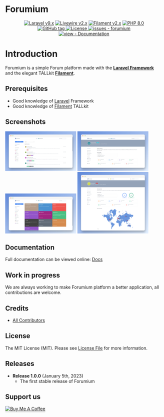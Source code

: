 # Forumium

<p align="center">
    <a href="https://laravel.com"><img alt="Laravel v9.x" src="https://img.shields.io/badge/Laravel-v9.x-FF2D20?style=for-the-badge&logo=laravel"></a>
    <a href="https://laravel-livewire.com"><img alt="Livewire v2.x" src="https://img.shields.io/badge/Livewire-v2.x-FB70A9?style=for-the-badge"></a>
    <a href="https://filamentphp.com/"><img alt="Filament v2.x" src="https://img.shields.io/badge/Filament-v2.x-e9b228?style=for-the-badge"></a>
    <a href="https://php.net"><img alt="PHP 8.0" src="https://img.shields.io/badge/PHP-8.0-777BB4?style=for-the-badge&logo=php"></a>
    <br/>
    <a href="https://github.com/devaslanphp/forumium/releases/">
        <img src="https://img.shields.io/github/tag/devaslanphp/forumium?include_prereleases=&sort=semver&color=blue&style=for-the-badge" alt="GitHub tag">
    </a>
    <a href="#license">
        <img src="https://img.shields.io/badge/License-MIT-blue?style=for-the-badge" alt="License">
    </a>
    <a href="https://github.com/devaslanphp/forumium/issues">
        <img src="https://img.shields.io/github/issues/devaslanphp/forumium?style=for-the-badge" alt="issues - forumium">
    </a>
    <br/>
    <a href="https://devaslanphp.github.io/forumium-docs-docs" title="Go to project documentation">
        <img src="https://img.shields.io/badge/view-Documentation-blue?style=for-the-badge" alt="view - Documentation">
    </a>
</p>

# Introduction

Forumium is a simple Forum platform made with the [**Laravel Framework**](https://laravel.com) and the elegant TALLkit [**Filament**](https://filamentphp.com/).

## Prerequisites

- Good knowledge of [Laravel](https://laravel.com/) Framework
- Good knowledge of [Filament](https://filamentphp.com/) TALLkit 

## Screenshots

<div>
    <img src="github-contents/1.jpg" width="45%"></img> 
    <img src="github-contents/2.jpg" width="45%"></img> 
    <img src="github-contents/3.jpg" width="45%"></img> 
    <img src="github-contents/4.png" width="45%"></img> 
</div>

## Documentation

Full documentation can be viewed online: [Docs](https://devaslanphp.github.io/forumium-docs)

## Work in progress

We are always working to make Forumium platform a better application, all contributions are welcome.

## Credits

- [All Contributors](https://github.com/devaslanphp/forumium/graphs/contributors)

## License

The MIT License (MIT). Please see [License File](LICENSE.md) for more information.

## Releases

- **Release 1.0.0** (January 5th, 2023)
  - The first stable release of Forumium

## Support us

<a href="https://www.buymeacoffee.com/heloufir" target="_blank"><img src="https://www.buymeacoffee.com/assets/img/custom_images/orange_img.png" alt="Buy Me A Coffee" style="height: 41px !important;width: 174px !important;box-shadow: 0px 3px 2px 0px rgba(190, 190, 190, 0.5) !important;-webkit-box-shadow: 0px 3px 2px 0px rgba(190, 190, 190, 0.5) !important;" ></a>

